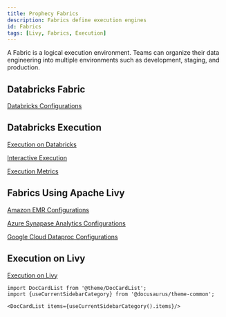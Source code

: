 ```yaml
---
title: Prophecy Fabrics
description: Fabrics define execution engines
id: Fabrics
tags: [Livy, Fabrics, Execution]
---
```


A Fabric is a logical execution environment. Teams can organize their data engineering into multiple environments such as development, staging, and production.

## Databricks Fabric

[Databricks Configurations](/docs/low-code-spark/fabrics/create-a-fabric.md#databricks)

## Databricks Execution

[Execution on Databricks](/docs/low-code-spark/execution/databricks-clusters-behaviours.md)

[Interactive Execution](/docs/low-code-spark/execution/interactive-execution.md)

[Execution Metrics](/docs/low-code-spark/execution/execution-metrics.md)

## Fabrics Using Apache Livy

[Amazon EMR Configurations](/docs/low-code-spark/fabrics/emr-fabric.md#create-a-fabric-to-connect-prophecy-to-emr)

[Azure Synapase Analytics Configurations](/docs/low-code-spark/fabrics/synapsefabric.md#configure-connectivity-between-synapse-and-prophecy)

[Google Cloud Dataproc Configurations](/docs/low-code-spark/fabrics/dataproc.md)

## Execution on Livy

[Execution on Livy](/docs/low-code-spark/execution/execution-metrics-on-livy.md)

```mdx-code-block
import DocCardList from '@theme/DocCardList';
import {useCurrentSidebarCategory} from '@docusaurus/theme-common';

<DocCardList items={useCurrentSidebarCategory().items}/>
```
